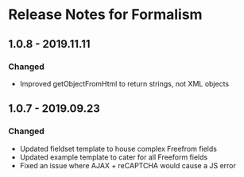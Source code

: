 # Release Notes for Formalism

## 1.0.8 - 2019.11.11

### Changed

-   Improved getObjectFromHtml to return strings, not XML objects

## 1.0.7 - 2019.09.23

### Changed

-   Updated fieldset template to house complex Freefrom fields
-   Updated example template to cater for all Freeform fields
-   Fixed an issue where AJAX + reCAPTCHA would cause a JS error
